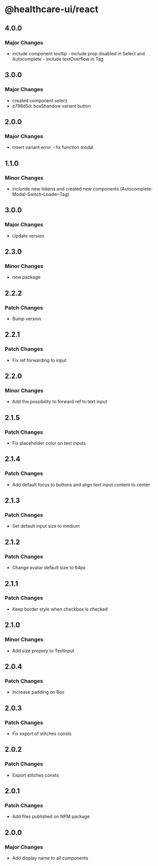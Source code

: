 # @healthcare-ui/react

## 4.0.0

### Major Changes

- include component tooltip - include prop disabled in Select and Autocomplete - include textOverflow in Tag

## 3.0.0

### Major Changes

- created component select
- e798d5d: boxShandow variant button

## 2.0.0

### Major Changes

- insert variant error - fix function modal

## 1.1.0

### Minor Changes

- inclunde new tokens and created new components (Autocomplete-Modal-Switch-Loader-Tag)

## 3.0.0

### Major Changes

- Update version

## 2.3.0

### Minor Changes

- new package

## 2.2.2

### Patch Changes

- Bump version

## 2.2.1

### Patch Changes

- Fix ref forwarding to input

## 2.2.0

### Minor Changes

- Add the possibility to forward ref to text input

## 2.1.5

### Patch Changes

- Fix placeholder color on text inputs

## 2.1.4

### Patch Changes

- Add default focus to buttons and align text input content to center

## 2.1.3

### Patch Changes

- Set default input size to medium

## 2.1.2

### Patch Changes

- Change avatar default size to 64px

## 2.1.1

### Patch Changes

- Keep border style when checkbox is checked

## 2.1.0

### Minor Changes

- Add size propery to TextInput

## 2.0.4

### Patch Changes

- Increase padding on Box

## 2.0.3

### Patch Changes

- Fix export of stitches consts

## 2.0.2

### Patch Changes

- Export stitches consts

## 2.0.1

### Patch Changes

- Add files published on NPM package

## 2.0.0

### Major Changes

- Add display name to all components
